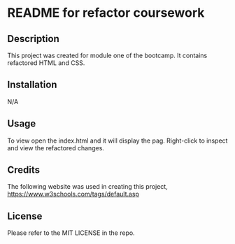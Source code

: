 # README for refactor coursework

## Description

This project was created for module one of the bootcamp. It contains refactored HTML and CSS.

## Installation

N/A

## Usage

To view open the index.html and it will display the pag. Right-click to inspect and view the refactored changes.

## Credits

The following website was used in creating this project, <https://www.w3schools.com/tags/default.asp>

## License

Please refer to the MIT LICENSE in the repo.
